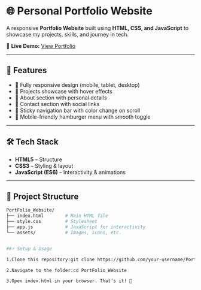 # 🌐 Personal Portfolio Website

A responsive **Portfolio Website** built using **HTML, CSS, and JavaScript** to showcase my projects, skills, and journey in tech.

🔗 **Live Demo:** [View Portfolio](https://dikshit-singh02.github.io/PortFolio_Website/)

---

## 🚀 Features
- 📱 Fully responsive design (mobile, tablet, desktop)  
- 📂 Projects showcase with hover effects  
- 📝 About section with personal details  
- 📧 Contact section with social links  
- 🌙 Sticky navigation bar with color change on scroll  
- 🍔 Mobile-friendly hamburger menu with smooth toggle  

---

## 🛠️ Tech Stack
- **HTML5** – Structure  
- **CSS3** – Styling & layout  
- **JavaScript (ES6)** – Interactivity & animations  

---

## 📂 Project Structure
```bash
PortFolio_Website/
├── index.html        # Main HTML file
├── style.css         # Stylesheet
├── app.js            # JavaScript for interactivity
└── assets/           # Images, icons, etc.


##⚡ Setup & Usage

1.Clone this repository:git clone https://github.com/your-username/PortFolio_Website.git

2.Navigate to the folder:cd PortFolio_Website

3.Open index.html in your browser. That’s it! 🎉

